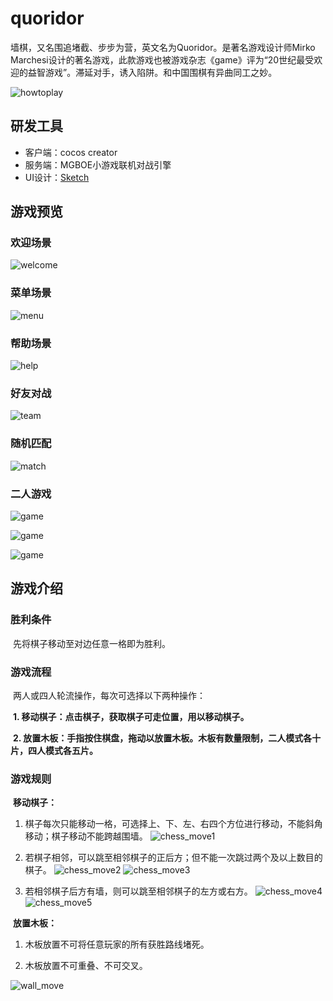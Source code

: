 # quoridor

​	墙棋，又名围追堵截、步步为营，英文名为Quoridor。是著名游戏设计师Mirko Marchesi设计的著名游戏，此款游戏也被游戏杂志《game》评为“20世纪最受欢迎的益智游戏”。
​	滞延对手，诱入陷阱。和中国围棋有异曲同工之妙。

![howtoplay](./readme-image/howtoplay.png)

## 研发工具
- 客户端：cocos creator
- 服务端：MGBOE小游戏联机对战引擎
- UI设计：[Sketch](./quoridor.sketch)


## 游戏预览

### 欢迎场景
![welcome](./readme-image/IMG_0660.PNG)

### 菜单场景
![menu](./readme-image/IMG_0652.PNG)

### 帮助场景
![help](./readme-image/IMG_0653.PNG)

### 好友对战
![team](./readme-image/IMG_0655.PNG)

### 随机匹配
![match](./readme-image/IMG_0654.PNG)

### 二人游戏
![game](./readme-image/IMG_0661.PNG)

![game](./readme-image/IMG_0662.PNG)

![game](./readme-image/IMG_0663.PNG)


## 游戏介绍


### 胜利条件

​	先将棋子移动至对边任意一格即为胜利。



### 游戏流程

​	两人或四人轮流操作，每次可选择以下两种操作：

​	**1. 移动棋子：点击棋子，获取棋子可走位置，用以移动棋子。**

​	**2. 放置木板：手指按住棋盘，拖动以放置木板。木板有数量限制，二人模式各十片，四人模式各五片。**



### 游戏规则

​	**移动棋子：**

1. 棋子每次只能移动一格，可选择上、下、左、右四个方位进行移动，不能斜角移动；棋子移动不能跨越围墙。
![chess_move1](./readme-image/chess_move1.png)

2. 若棋子相邻，可以跳至相邻棋子的正后方；但不能一次跳过两个及以上数目的棋子。
![chess_move2](./readme-image/chess_move2.png)
![chess_move3](./readme-image/chess_move3.png)

3. 若相邻棋子后方有墙，则可以跳至相邻棋子的左方或右方。
![chess_move4](./readme-image/chess_move4.png)
![chess_move5](./readme-image/chess_move5.png)



​	**放置木板：**

1. 木板放置不可将任意玩家的所有获胜路线堵死。

2. 木板放置不可重叠、不可交叉。

![wall_move](./readme-image/wall_move.png)
